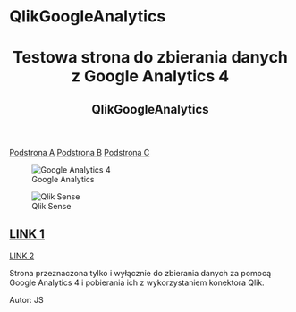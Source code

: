 <html>
<head>
  
<!-- Google tag (gtag.js) -->
<script async src="https://www.googletagmanager.com/gtag/js?id=G-RF148P2DCB"></script>
<script>
  window.dataLayer = window.dataLayer || [];
  function gtag(){dataLayer.push(arguments);}
  gtag('js', new Date());

  gtag('config', 'G-RF148P2DCB');
</script>

</head>
<body>
  
# QlikGoogleAnalytics
<link rel="canonical" href="www.jakub-js.github.io/QlikGoogleAnalytics/">

<header>
  <h1>Testowa strona do zbierania danych z Google Analytics 4</h1>
  <h2>QlikGoogleAnalytics</h2>
</header>

[Podstrona A](./podstronaA.md)
[Podstrona B](./podstronaB.md)
[Podstrona C](./podstronaC.md)

<article>
  <figure>
      <img src="https://www.vectorlogo.zone/logos/google_analytics/google_analytics-ar21.png" alt="Google Analytics 4">
      <figcaption>Google Analytics</figcaption>
  </figure>
  <figure>
      <img src="https://upload.wikimedia.org/wikipedia/commons/thumb/3/32/Qlik_Logo.svg/2560px-Qlik_Logo.svg.png" alt="Qlik Sense">
      <figcaption>Qlik Sense</figcaption>
  </figure>
  
  <h2><a href="https://www.put.poznan.pl/rekrutacja">LINK 1</a></h2>
  <p><a href="https://www.cs.put.poznan.pl/iwpb/site/">LINK 2</a></p>
  
  <p>Strona przeznaczona tylko i wyłącznie do zbierania danych za pomocą Google Analytics 4 i pobierania ich z wykorzystaniem konektora Qlik.</p>

  <div class="addthis_inline_share_toolbox_dhqa"></div>
</article>

<footer>
  <p>Autor: JS</p>
</footer>
  
</body>
</html>
